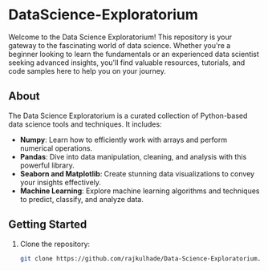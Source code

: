 # DataScience-Exploratorium
Welcome to the Data Science Exploratorium! This repository is your gateway to the fascinating world of data science. Whether you're a beginner looking to learn the fundamentals or an experienced data scientist seeking advanced insights, you'll find valuable resources, tutorials, and code samples here to help you on your journey.


## About

The Data Science Exploratorium is a curated collection of Python-based data science tools and techniques. It includes:

- **Numpy**: Learn how to efficiently work with arrays and perform numerical operations.
- **Pandas**: Dive into data manipulation, cleaning, and analysis with this powerful library.
- **Seaborn and Matplotlib**: Create stunning data visualizations to convey your insights effectively.
- **Machine Learning**: Explore machine learning algorithms and techniques to predict, classify, and analyze data.

## Getting Started

1. Clone the repository:

   ```bash
   git clone https://github.com/rajkulhade/Data-Science-Exploratorium.git

